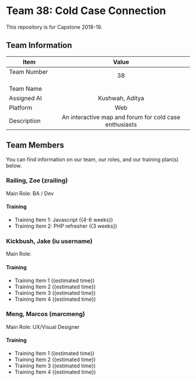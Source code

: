 # Team 38: Cold Case Connection
This repository is for Capstone 2018-19.

## Team Information

| Item          | Value          |
| ------------- |:--------------:|
| Team Number   | 38             |
| Team Name     |                |
| Assigned AI   | Kushwah, Aditya|
| Platform      | Web            |
| Description   | An interactive map and forum for cold case enthusiasts               |

## Team Members
You can find information on our team, our roles, and our training plan(s) below.

### Railing, Zoe (zrailing)
Main Role: BA / Dev

#### Training
- Training Item 1: Javascript ({4-6 weeks})
- Training Item 2: PHP refresher ({3 weeks})

### Kickbush, Jake (iu username)
Main Role: 

#### Training
- Training Item 1 ({estimated time})
- Training Item 2 ({estimated time})
- Training Item 3 ({estimated time})
- Training Item 4 ({estimated time})

### Meng, Marcos (marcmeng)
Main Role: UX/Visual Designer

#### Training
- Training Item 1 ({estimated time})
- Training Item 2 ({estimated time})
- Training Item 3 ({estimated time})
- Training Item 4 ({estimated time})

